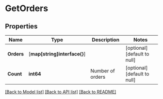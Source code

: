 # GetOrders

## Properties
Name | Type | Description | Notes
------------ | ------------- | ------------- | -------------
**Orders** | [**map[string]interface{}**] |  | [optional] [default to null]
**Count** | **int64** | Number of orders | [optional] [default to null]

[[Back to Model list]](../README.md#documentation-for-models) [[Back to API list]](../README.md#documentation-for-api-endpoints) [[Back to README]](../README.md)


